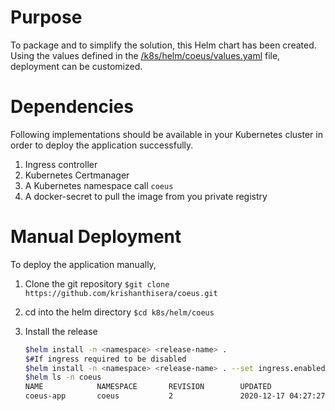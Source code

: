 # Purpose
To package and to simplify the solution, this Helm chart has been created. Using the values defined in the [/k8s/helm/coeus/values.yaml] file, deployment can be customized.

# Dependencies
Following implementations should be available in your Kubernetes cluster in order to deploy the application successfully.
1. Ingress controller
2. Kubernetes Certmanager 
3. A Kubernetes namespace call `coeus`
4. A docker-secret to pull the image from you private registry

# Manual Deployment
To deploy the application manually,
1. Clone the git repository
`$git clone https://github.com/krishanthisera/coeus.git`
2. cd into the helm directory
`$cd k8s/helm/coeus`
3. Install the release
    ```sh
    $helm install -n <namespace> <release-name> .
    $#If ingress required to be disabled
    $helm install -n <namespace> <release-name> . --set ingress.enabled=false
    $helm ls -n coeus
    NAME            NAMESPACE       REVISION        UPDATED                                 STATUS          CHART           APP VERSION
    coeus-app       coeus           2               2020-12-17 04:27:27.718309171 +0000 UTC deployed        coeus-0.1.0     1.16.0  
    ```

    [/k8s/helm/coeus/values.yaml]:  https://github.com/krishanthisera/coeus/blob/master/k8s/helm/coeus/values.yaml
